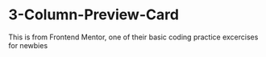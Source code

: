 # 3-Column-Preview-Card

This is from Frontend Mentor, one of their basic coding practice excercises for newbies
